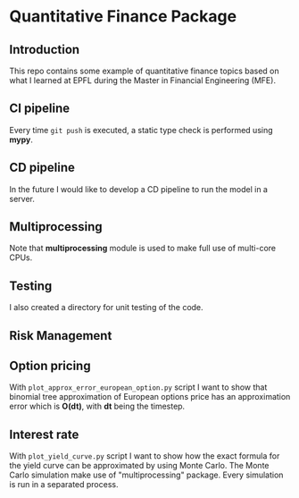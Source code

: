 # Quantitative Finance Package


## Introduction

This repo contains some example of quantitative finance topics based on what I 
learned at EPFL during the Master in Financial Engineering (MFE).


## CI pipeline

Every time `git push` is executed, a static type check is performed using 
**mypy**.


## CD pipeline

In the future I would like to develop a CD pipeline to run the model in a 
server.


## Multiprocessing

Note that **multiprocessing** module is used to make full use of multi-core 
CPUs.


## Testing

I also created a directory for unit testing of the code.


## Risk Management


## Option pricing

With `plot_approx_error_european_option.py` script I want to show that binomial
tree approximation of European options price has an approximation error which is
**O(dt)**, with **dt** being the timestep.


## Interest rate

With `plot_yield_curve.py` script I want to show how the exact formula for the 
yield curve can be approximated by using Monte Carlo. The Monte Carlo simulation
make use of "multiprocessing" package. Every simulation is run in a separated
process.

